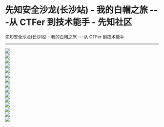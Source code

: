 

# 先知安全沙龙(长沙站) - 我的白帽之旅 ---从 CTFer 到技术能手 - 先知社区

先知安全沙龙(长沙站) - 我的白帽之旅 ---从 CTFer 到技术能手

- - -

[![](assets/1703640339-41af951234b063b12ff58ccc4c2995dc.jpg)](https://xzfile.aliyuncs.com/media/upload/picture/20231226095040-2c6956c6-a391-1.jpg)  
[![](assets/1703640339-f3509bb06bb164fbb62a39cd4a3e4030.jpg)](https://xzfile.aliyuncs.com/media/upload/picture/20231226095047-309940b2-a391-1.jpg)  
[![](assets/1703640339-f58554fa9fef683628d0358afd14eb50.jpg)](https://xzfile.aliyuncs.com/media/upload/picture/20231226095053-3412536e-a391-1.jpg)  
[![](assets/1703640339-97ba347b37bc69c14b6d574dd36923aa.jpg)](https://xzfile.aliyuncs.com/media/upload/picture/20231226095059-37759fde-a391-1.jpg)  
[![](assets/1703640339-c290b26cb75c3d936208c17e69d08c76.jpg)](https://xzfile.aliyuncs.com/media/upload/picture/20231226095107-3c847428-a391-1.jpg)  
[![](assets/1703640339-d160d288e3feae0d5962a5c89683f41d.jpg)](https://xzfile.aliyuncs.com/media/upload/picture/20231226095115-411eea86-a391-1.jpg)  
[![](assets/1703640339-d0d0a465422cecb4c12c20a5efabd716.jpg)](https://xzfile.aliyuncs.com/media/upload/picture/20231226095121-4495ffd8-a391-1.jpg)  
[![](assets/1703640339-c702c9325b26149193edcfe1dc339741.jpg)](https://xzfile.aliyuncs.com/media/upload/picture/20231226095126-47d7a610-a391-1.jpg)  
[![](assets/1703640339-ff3366626747f30b2f017ec9290480c6.jpg)](https://xzfile.aliyuncs.com/media/upload/picture/20231226095131-4afe9f2e-a391-1.jpg)  
[![](assets/1703640339-c075550e7904c675c7522d0d45a7dbc7.jpg)](https://xzfile.aliyuncs.com/media/upload/picture/20231226095138-4eca806e-a391-1.jpg)  
[![](assets/1703640339-f620437c88476b4537b7b18be9940522.jpg)](https://xzfile.aliyuncs.com/media/upload/picture/20231226095143-51f5181c-a391-1.jpg)  
[![](assets/1703640339-233adc1ded0c74462583a42b245bf9d5.jpg)](https://xzfile.aliyuncs.com/media/upload/picture/20231226095151-56691286-a391-1.jpg)  
[![](assets/1703640339-4fbea3888ab8ae59cb9a97c382fc5d6a.jpg)](https://xzfile.aliyuncs.com/media/upload/picture/20231226095157-5a014832-a391-1.jpg)  
[![](assets/1703640339-928513b61573dabe3b858cf575c4024f.jpg)](https://xzfile.aliyuncs.com/media/upload/picture/20231226095210-61d23e4a-a391-1.jpg)  
[![](assets/1703640339-aa1a9d73581aeec30ae8157dfd40a037.jpg)](https://xzfile.aliyuncs.com/media/upload/picture/20231226095217-65e3b00e-a391-1.jpg)
